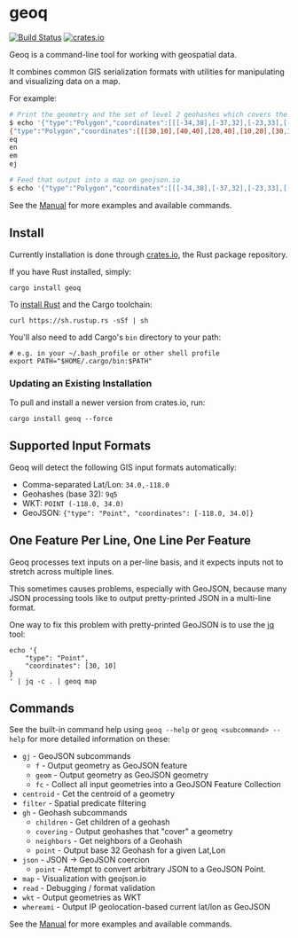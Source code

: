 # geoq

[![Build Status](https://travis-ci.org/worace/geoq.svg?branch=master)](https://travis-ci.org/worace/geoq)
[![crates.io](https://img.shields.io/badge/crates.io-v0.0.5-orange.svg)](https://crates.io/crates/geoq)

Geoq is a command-line tool for working with geospatial data.

It combines common GIS serialization formats with utilities for manipulating and visualizing data on a map.

For example:

```sh
# Print the geometry and the set of level 2 geohashes which covers the given geometry
$ echo '{"type":"Polygon","coordinates":[[[-34,38],[-37,32],[-23,33],[-34,38]]]}' | geoq gh covering 2 -o
{"type":"Polygon","coordinates":[[[30,10],[40,40],[20,40],[10,20],[30,10]]]}
eq
en
em
ej

# Feed that output into a map on geojson.io
$ echo '{"type":"Polygon","coordinates":[[[-34,38],[-37,32],[-23,33],[-34,38]]]}' | geoq gh covering 2 -o | geoq map
```

See the [Manual](https://github.com/worace/geoq/blob/master/manual.md) for more examples and available commands.

## Install

Currently installation is done through [crates.io](http://crates.io/), the Rust package repository.

If you have Rust installed, simply:

```
cargo install geoq
```

To [install Rust](https://www.rust-lang.org/en-US/install.html) and the Cargo toolchain:

```
curl https://sh.rustup.rs -sSf | sh
```

You'll also need to add Cargo's `bin` directory to your path:

```
# e.g. in your ~/.bash_profile or other shell profile
export PATH="$HOME/.cargo/bin:$PATH"
```

### Updating an Existing Installation

To pull and install a newer version from crates.io, run:

```
cargo install geoq --force
```

## Supported Input Formats

Geoq will detect the following GIS input formats automatically:

* Comma-separated Lat/Lon: `34.0,-118.0`
* Geohashes (base 32): `9q5`
* WKT: `POINT (-118.0, 34.0)`
* GeoJSON: `{"type": "Point", "coordinates": [-118.0, 34.0]}`

## One Feature Per Line, One Line Per Feature

Geoq processes text inputs on a per-line basis, and it expects inputs not to stretch across multiple lines.

This sometimes causes problems, especially with GeoJSON, because many JSON processing tools like to output pretty-printed JSON in a multi-line format.

One way to fix this problem with pretty-printed GeoJSON is to use the [jq](https://stedolan.github.io/jq/) tool:

```
echo '{
    "type": "Point",
    "coordinates": [30, 10]
}
' | jq -c . | geoq map
```

## Commands

See the built-in command help using `geoq --help` or `geoq <subcommand> --help` for more detailed information on these:

* `gj` - GeoJSON subcommands
  * `f` - Output geometry as GeoJSON feature
  * `geom` - Output geometry as GeoJSON geometry
  * `fc` - Collect all input geometries into a GeoJSON Feature Collection
* `centroid` - Cet the centroid of a geometry
* `filter` - Spatial predicate filtering
* `gh` - Geohash subcommands
  * `children` - Get children of a geohash
  * `covering` - Output geohashes that "cover" a geometry
  * `neighbors` - Get neighbors of a Geohash
  * `point` - Output base 32 Geohash for a given Lat,Lon
* `json` - JSON -> GeoJSON coercion
  * `point` - Attempt to convert arbitrary JSON to a GeoJSON Point.
* `map` - Visualization with geojson.io
* `read` - Debugging / format validation
* `wkt` - Output geometries as WKT
* `whereami` - Output IP geolocation-based current lat/lon as GeoJSON


See the [Manual](https://github.com/worace/geoq/blob/master/manual.md) for more examples and available commands.
